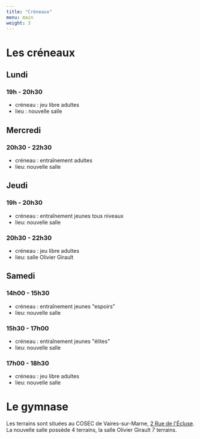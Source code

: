 ```yaml
---
title: "Créneaux"
menu: main
weight: 3
---
```


# Les créneaux

## Lundi
### 19h - 20h30
- créneau : jeu libre adultes
- lieu : nouvelle salle
## Mercredi
### 20h30 - 22h30
- créneau : entraînement adultes
- lieu: nouvelle salle
## Jeudi
### 19h - 20h30
- créneau : entraînement jeunes tous niveaux
- lieu: nouvelle salle
### 20h30 - 22h30
- créneau : jeu libre adultes
- lieu: salle Olivier Girault
## Samedi
### 14h00 - 15h30
- créneau : entraînement jeunes "espoirs"
- lieu: nouvelle salle
### 15h30 - 17h00
- créneau : entraînement jeunes "élites"
- lieu: nouvelle salle
### 17h00 - 18h30
- créneau : jeu libre adultes
- lieu: nouvelle salle

# Le gymnase

Les terrains sont situées au COSEC de Vaires-sur-Marne, [2 Rue de l'Écluse](https://www.openstreetmap.org/#map=19/48.86978/2.64950). La nouvelle salle possède 4 terrains, la salle Olivier Girault 7 terrains.
